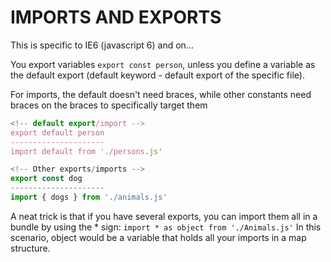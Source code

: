 # IMPORTS AND EXPORTS

This is specific to IE6 (javascript 6) and on...

You export variables `export const person`, unless you define a variable as the default export (default keyword - default export of the specific file).

For imports, the default doesn't need braces, while other constants need braces on the braces to specifically target them

```js
<!-- default export/import -->
export default person
---------------------
import default from './persons.js'

<!-- Other exports/imports -->
export const dog 
---------------------
import { dogs } from './animals.js'

```

A neat trick is that if you have several exports, you can import them all in a bundle by using the * sign:
`import * as object from './Animals.js'`
In this scenario, object would be a variable that holds all your imports in a map structure.
